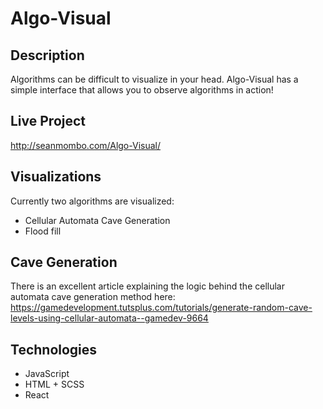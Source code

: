 # Algo-Visual

## Description
Algorithms can be difficult to visualize in your head. Algo-Visual has a simple interface that allows you to observe algorithms in action!

## Live Project
http://seanmombo.com/Algo-Visual/

## Visualizations
Currently two algorithms are visualized: 
- Cellular Automata Cave Generation
- Flood fill

## Cave Generation
There is an excellent article explaining the logic behind the cellular automata cave generation method here:
https://gamedevelopment.tutsplus.com/tutorials/generate-random-cave-levels-using-cellular-automata--gamedev-9664

## Technologies
- JavaScript
- HTML + SCSS
- React
